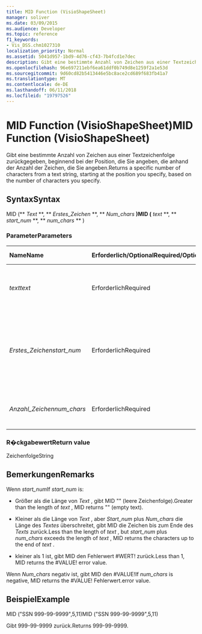 ```yaml
---
title: MID Function (VisioShapeSheet)
manager: soliver
ms.date: 03/09/2015
ms.audience: Developer
ms.topic: reference
f1_keywords:
- Vis_DSS.chm1027310
localization_priority: Normal
ms.assetid: 5041d957-1bd9-4d76-cf43-7b4fcd1e7dec
description: Gibt eine bestimmte Anzahl von Zeichen aus einer Textzeichenfolge zurückgegeben, beginnend bei der Position, die Sie angeben, die anhand der Anzahl der Zeichen, die Sie angeben.
ms.openlocfilehash: 96e697211ebf6ea61ddf0b749d8e1259f2a1e53d
ms.sourcegitcommit: 9d60cd82b5413446e5bc8ace2cd689f683fb41a7
ms.translationtype: MT
ms.contentlocale: de-DE
ms.lasthandoff: 06/11/2018
ms.locfileid: "19797526"
---
```

# <a name="mid-function-visioshapesheet"></a><span data-ttu-id="2e528-103">MID Function (VisioShapeSheet)</span><span class="sxs-lookup"><span data-stu-id="2e528-103">MID Function (VisioShapeSheet)</span></span>

<span data-ttu-id="2e528-104">Gibt eine bestimmte Anzahl von Zeichen aus einer Textzeichenfolge zurückgegeben, beginnend bei der Position, die Sie angeben, die anhand der Anzahl der Zeichen, die Sie angeben.</span><span class="sxs-lookup"><span data-stu-id="2e528-104">Returns a specific number of characters from a text string, starting at the position you specify, based on the number of characters you specify.</span></span>
  
## <a name="syntax"></a><span data-ttu-id="2e528-105">Syntax</span><span class="sxs-lookup"><span data-stu-id="2e528-105">Syntax</span></span>

<span data-ttu-id="2e528-106">MID (** *Text* **, ** *Erstes_Zeichen* **, ** *Num_chars* **)</span><span class="sxs-lookup"><span data-stu-id="2e528-106">MID (** *text* **, ** *start_num* **, ** *num_chars* ** )</span></span> 
  
### <a name="parameters"></a><span data-ttu-id="2e528-107">Parameter</span><span class="sxs-lookup"><span data-stu-id="2e528-107">Parameters</span></span>

|<span data-ttu-id="2e528-108">**Name**</span><span class="sxs-lookup"><span data-stu-id="2e528-108">**Name**</span></span>|<span data-ttu-id="2e528-109">**Erforderlich/Optional**</span><span class="sxs-lookup"><span data-stu-id="2e528-109">**Required/Optional**</span></span>|<span data-ttu-id="2e528-110">**Datentyp**</span><span class="sxs-lookup"><span data-stu-id="2e528-110">**Data Type**</span></span>|<span data-ttu-id="2e528-111">**Beschreibung**</span><span class="sxs-lookup"><span data-stu-id="2e528-111">**Description**</span></span>|
|:-----|:-----|:-----|:-----|
| <span data-ttu-id="2e528-112">_text_</span><span class="sxs-lookup"><span data-stu-id="2e528-112">_text_</span></span> <br/> |<span data-ttu-id="2e528-113">Erforderlich</span><span class="sxs-lookup"><span data-stu-id="2e528-113">Required</span></span>  <br/> |<span data-ttu-id="2e528-114">**String**</span><span class="sxs-lookup"><span data-stu-id="2e528-114">**String**</span></span> <br/> |<span data-ttu-id="2e528-115">Die Zeichenfolge mit den zu extrahierenden Zeichen.</span><span class="sxs-lookup"><span data-stu-id="2e528-115">The text string that contains the characters you want to extract.</span></span>  <br/> |
| <span data-ttu-id="2e528-116">_Erstes_Zeichen_</span><span class="sxs-lookup"><span data-stu-id="2e528-116">_start_num_</span></span> <br/> |<span data-ttu-id="2e528-117">Erforderlich</span><span class="sxs-lookup"><span data-stu-id="2e528-117">Required</span></span>  <br/> |<span data-ttu-id="2e528-118">**Nummer**</span><span class="sxs-lookup"><span data-stu-id="2e528-118">**Number**</span></span> <br/> |<span data-ttu-id="2e528-p101">Die Position des ersten Zeichens, das extrahiert werden soll. Das erste Zeichen in der Zeichenfolge ist Position 1.</span><span class="sxs-lookup"><span data-stu-id="2e528-p101">The position of the first character you want to extract. The first character in the text string is position 1.</span></span>  <br/> |
| <span data-ttu-id="2e528-121">_Anzahl_Zeichen_</span><span class="sxs-lookup"><span data-stu-id="2e528-121">_num_chars_</span></span> <br/> |<span data-ttu-id="2e528-122">Erforderlich</span><span class="sxs-lookup"><span data-stu-id="2e528-122">Required</span></span>  <br/> |<span data-ttu-id="2e528-123">**Nummer**</span><span class="sxs-lookup"><span data-stu-id="2e528-123">**Number**</span></span> <br/> |<span data-ttu-id="2e528-124">Die Anzahl der Zeichen, die zurückgegeben werden sollen.</span><span class="sxs-lookup"><span data-stu-id="2e528-124">The number of characters to return.</span></span>  <br/> |
   
### <a name="return-value"></a><span data-ttu-id="2e528-125">R�ckgabewert</span><span class="sxs-lookup"><span data-stu-id="2e528-125">Return value</span></span>

<span data-ttu-id="2e528-126">Zeichenfolge</span><span class="sxs-lookup"><span data-stu-id="2e528-126">String</span></span>
  
## <a name="remarks"></a><span data-ttu-id="2e528-127">Bemerkungen</span><span class="sxs-lookup"><span data-stu-id="2e528-127">Remarks</span></span>

<span data-ttu-id="2e528-128">Wenn *start_num*</span><span class="sxs-lookup"><span data-stu-id="2e528-128">If  *start_num*  is:</span></span> 
  
- <span data-ttu-id="2e528-129">Größer als die Länge von *Text* , gibt MID "" (leere Zeichenfolge).</span><span class="sxs-lookup"><span data-stu-id="2e528-129">Greater than the length of  *text*  , MID returns "" (empty text).</span></span> 
    
- <span data-ttu-id="2e528-130">Kleiner als die Länge von *Text* , aber *Start_num* plus *Num_chars* die Länge des *Textes* überschreitet, gibt MID die Zeichen bis zum Ende des *Texts* zurück.</span><span class="sxs-lookup"><span data-stu-id="2e528-130">Less than the length of  *text*  , but  *start_num*  plus  *num_chars*  exceeds the length of  *text*  , MID returns the characters up to the end of  *text*  .</span></span> 
    
- <span data-ttu-id="2e528-p102">kleiner als 1 ist, gibt MID den Fehlerwert #WERT! zurück.</span><span class="sxs-lookup"><span data-stu-id="2e528-p102">Less than 1, MID returns the #VALUE! error value.</span></span> 
    
<span data-ttu-id="2e528-133">Wenn *Num_chars* negativ ist, gibt MID den #VALUE!</span><span class="sxs-lookup"><span data-stu-id="2e528-133">If  *num_chars*  is negative, MID returns the #VALUE!</span></span> <span data-ttu-id="2e528-134">Fehlerwert.</span><span class="sxs-lookup"><span data-stu-id="2e528-134">error value.</span></span> 
  
## <a name="example"></a><span data-ttu-id="2e528-135">Beispiel</span><span class="sxs-lookup"><span data-stu-id="2e528-135">Example</span></span>

<span data-ttu-id="2e528-136">MID ("SSN 999-99-9999",5,11)</span><span class="sxs-lookup"><span data-stu-id="2e528-136">MID ("SSN 999-99-9999",5,11)</span></span> 
  
<span data-ttu-id="2e528-137">Gibt 999-99-9999 zurück.</span><span class="sxs-lookup"><span data-stu-id="2e528-137">Returns 999-99-9999.</span></span> 
  

